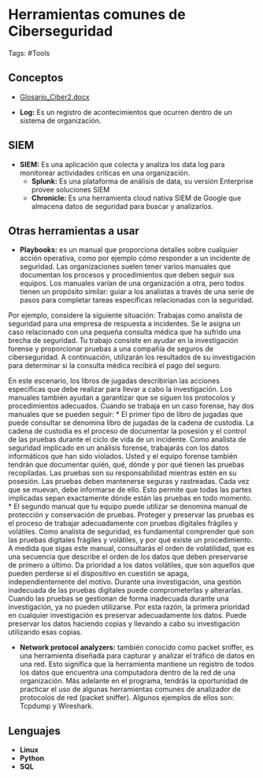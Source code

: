 # Herramientas comunes de Ciberseguridad 

Tags: #Tools

## Conceptos 

* [Glosario_Ciber2.docx](https://github.com/OmarVillaWolf/Writeups-eJPTv2-eWPT-eCPPTv2-PNPT-CEH/files/12308686/Glosario_Ciber2.docx)

* **Log:** Es un registro de acontecimientos  que ocurren dentro de un sistema de organización. 
## SIEM

* **SIEM:** Es una aplicación que colecta y analiza los data log para monitorear actividades criticas en una organización. 
	*  **Splunk:** Es una plataforma de análisis de data, su versión Enterprise provee soluciones SIEM 
	* **Chronicle:** Es una herramienta cloud nativa SIEM de Google que almacena datos de seguridad para buscar y analizarlos. 

## Otras herramientas a usar 

* **Playbooks:** es un manual que proporciona detalles sobre cualquier acción operativa, como por ejemplo cómo responder a un incidente de seguridad. Las organizaciones suelen tener varios manuales que documentan los procesos y procedimientos que deben seguir sus equipos. Los manuales varían de una organización a otra, pero todos tienen un propósito similar: guiar a los analistas a través de una serie de pasos para completar tareas específicas relacionadas con la seguridad. 

Por ejemplo, considere la siguiente situación: Trabajas como analista de seguridad para una empresa de respuesta a incidentes. Se le asigna un caso relacionado con una pequeña consulta médica que ha sufrido una brecha de seguridad. Tu trabajo consiste en ayudar en la investigación forense y proporcionar pruebas a una compañía de seguros de ciberseguridad. A continuación, utilizarán los resultados de su investigación para determinar si la consulta médica recibirá el pago del seguro. 

En este escenario, los libros de jugadas describirían las acciones específicas que debe realizar para llevar a cabo la investigación. Los manuales también ayudan a garantizar que se siguen los protocolos y procedimientos adecuados. Cuando se trabaja en un caso forense, hay dos manuales que se pueden seguir:
	* El primer tipo de libro de jugadas que puede consultar se denomina libro de jugadas de la cadena de custodia. La cadena de custodia es el proceso de documentar la posesión y el control de las pruebas durante el ciclo de vida de un incidente. Como analista de seguridad implicado en un análisis forense, trabajarás con los datos informáticos que han sido violados. Usted y el equipo forense también tendrán que documentar quién, qué, dónde y por qué tienen las pruebas recopiladas. Las pruebas son su responsabilidad mientras estén en su posesión. Las pruebas deben mantenerse seguras y rastreadas. Cada vez que se muevan, debe informarse de ello. Esto permite que todas las partes implicadas sepan exactamente dónde están las pruebas en todo momento.
	* El segundo manual que tu equipo puede utilizar se denomina manual de protección y conservación de pruebas. Proteger y preservar las pruebas es el proceso de trabajar adecuadamente con pruebas digitales frágiles y volátiles. Como analista de seguridad, es fundamental comprender qué son las pruebas digitales frágiles y volátiles, y por qué existe un procedimiento. A medida que sigas este manual, consultarás el orden de volatilidad, que es una secuencia que describe el orden de los datos que deben preservarse de primero a último. Da prioridad a los datos volátiles, que son aquellos que pueden perderse si el dispositivo en cuestión se apaga, independientemente del motivo. Durante una investigación, una gestión inadecuada de las pruebas digitales puede comprometerlas y alterarlas. Cuando las pruebas se gestionan de forma inadecuada durante una investigación, ya no pueden utilizarse. Por esta razón, la primera prioridad en cualquier investigación es preservar adecuadamente los datos. Puede preservar los datos haciendo copias y llevando a cabo su investigación utilizando esas copias.

* **Network protocol analyzers:** también conocido como packet sniffer, es una herramienta diseñada para capturar y analizar el tráfico de datos en una red. Esto significa que la herramienta mantiene un registro de todos los datos que encuentra una computadora dentro de la red de una organización. Más adelante en el programa, tendrás la oportunidad de practicar el uso de algunas herramientas comunes de analizador de protocolos de red (packet sniffer). Algunos ejemplos de ellos son: Tcpdump y Wireshark. 

## Lenguajes 

* **Linux**
* **Python**
* **SQL**


